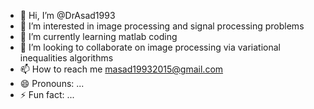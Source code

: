 - 👋 Hi, I’m @DrAsad1993
- 👀 I’m interested in image processing and signal processing problems 
- 🌱 I’m currently learning matlab coding 
- 💞️ I’m looking to collaborate on image processing via variational inequalities algorithms 
- 📫 How to reach me masad19932015@gmail.com
- 😄 Pronouns: ...
- ⚡ Fun fact: ...

<!---
DrAsad1993/DrAsad1993 is a ✨ special ✨ repository because its `README.md` (this file) appears on your GitHub profile.
You can click the Preview link to take a look at your changes.
--->
